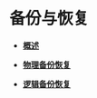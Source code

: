 # 备份与恢复<a name="ZH-CN_TOPIC_0242215083"></a>

-   **[概述](概述.md)**  

-   **[物理备份恢复](物理备份恢复.md)**  

-   **[逻辑备份恢复](逻辑备份恢复.md)**  


